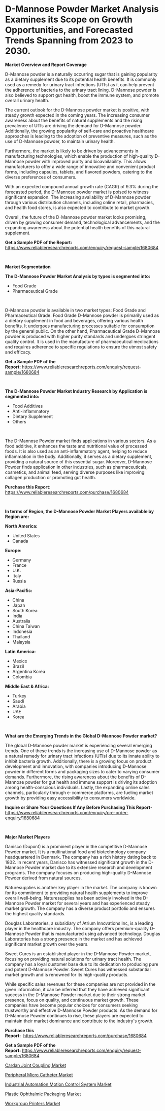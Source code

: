 <p><h1>D-Mannose Powder Market Analysis Examines its Scope on Growth Opportunities, and Forecasted Trends Spanning from 2023 to 2030.</h1></p><p><strong>Market Overview and Report Coverage</strong></p>
<p><p>D-Mannose powder is a naturally occurring sugar that is gaining popularity as a dietary supplement due to its potential health benefits. It is commonly used as a remedy for urinary tract infections (UTIs) as it can help prevent the adherence of bacteria to the urinary tract lining. D-Mannose powder is also believed to support gut health, boost the immune system, and promote overall urinary health.</p><p>The current outlook for the D-Mannose powder market is positive, with steady growth expected in the coming years. The increasing consumer awareness about the benefits of natural supplements and the rising prevalence of UTIs are driving the demand for D-Mannose powder. Additionally, the growing popularity of self-care and proactive healthcare approaches is leading to the adoption of preventive measures, such as the use of D-Mannose powder, to maintain urinary health.</p><p>Furthermore, the market is likely to be driven by advancements in manufacturing technologies, which enable the production of high-quality D-Mannose powder with improved purity and bioavailability. This allows manufacturers to offer a wide range of innovative and convenient product forms, including capsules, tablets, and flavored powders, catering to the diverse preferences of consumers.</p><p>With an expected compound annual growth rate (CAGR) of 9.3% during the forecasted period, the D-Mannose powder market is poised to witness significant expansion. The increasing availability of D-Mannose powder through various distribution channels, including online retail, pharmacies, and health food stores, is also expected to contribute to market growth.</p><p>Overall, the future of the D-Mannose powder market looks promising, driven by growing consumer demand, technological advancements, and the expanding awareness about the potential health benefits of this natural supplement.</p></p>
<p><strong>Get a Sample PDF of the Report:</strong> <a href="https://www.reliableresearchreports.com/enquiry/request-sample/1680684">https://www.reliableresearchreports.com/enquiry/request-sample/1680684</a></p>
<p>&nbsp;</p>
<p><strong>Market Segmentation</strong></p>
<p><strong>The D-Mannose Powder Market Analysis by types is segmented into:</strong></p>
<p><ul><li>Food Grade</li><li>Pharmaceutical Grade</li></ul></p>
<p>&nbsp;</p>
<p><p>D-Mannose powder is available in two market types: Food Grade and Pharmaceutical Grade. Food Grade D-Mannose powder is primarily used as a dietary supplement in food and beverages, offering various health benefits. It undergoes manufacturing processes suitable for consumption by the general public. On the other hand, Pharmaceutical Grade D-Mannose powder is produced with higher purity standards and undergoes stringent quality control. It is used in the manufacture of pharmaceutical medications and requires adherence to specific regulations to ensure the utmost safety and efficacy.</p></p>
<p><strong>Get a Sample PDF of the Report:</strong>&nbsp;<a href="https://www.reliableresearchreports.com/enquiry/request-sample/1680684">https://www.reliableresearchreports.com/enquiry/request-sample/1680684</a></p>
<p>&nbsp;</p>
<p><strong>The D-Mannose Powder Market Industry Research by Application is segmented into:</strong></p>
<p><ul><li>Food Additives</li><li>Anti-inflammatory</li><li>Dietary Supplement</li><li>Others</li></ul></p>
<p>&nbsp;</p>
<p><p>The D-Mannose Powder market finds applications in various sectors. As a food additive, it enhances the taste and nutritional value of processed foods. It is also used as an anti-inflammatory agent, helping to reduce inflammation in the body. Additionally, it serves as a dietary supplement, providing a natural source of this essential sugar. Moreover, D-Mannose Powder finds application in other industries, such as pharmaceuticals, cosmetics, and animal feed, serving diverse purposes like improving collagen production or promoting gut health.</p></p>
<p><strong>Purchase this Report:</strong>&nbsp; <a href="https://www.reliableresearchreports.com/purchase/1680684">https://www.reliableresearchreports.com/purchase/1680684</a></p>
<p>&nbsp;</p>
<p><strong>In terms of Region, the D-Mannose Powder Market Players available by Region are:</strong></p>
<p>
    <p> <strong> North America: </strong>
        <ul>
            <li>United States</li>
            <li>Canada</li>
        </ul>
        </p> 
    <p> <strong> Europe: </strong>
        <ul>
            <li>Germany</li>
            <li>France</li>
            <li>U.K.</li>
            <li>Italy</li>
            <li>Russia</li>
        </ul>
        </p> 
    <p> <strong> Asia-Pacific: </strong>
        <ul>
            <li>China</li>
            <li>Japan</li>
            <li>South Korea</li>
            <li>India</li>
            <li>Australia</li>
            <li>China Taiwan</li>
            <li>Indonesia</li>
            <li>Thailand</li>
            <li>Malaysia</li>
        </ul>
        </p> 
    <p> <strong> Latin America: </strong>
        <ul>
            <li>Mexico</li>
            <li>Brazil</li>
            <li>Argentina Korea</li>
            <li>Colombia</li>
        </ul>
        </p> 
    <p> <strong> Middle East & Africa: </strong>
        <ul>
            <li>Turkey</li>
            <li>Saudi</li>
            <li>Arabia</li>
            <li>UAE</li>
            <li>Korea</li>
        </ul>
    </p>
    </p>
<p>&nbsp;</p>
<p><strong>What are the Emerging Trends in the Global D-Mannose Powder market?</strong></p>
<p><p>The global D-Mannose powder market is experiencing several emerging trends. One of these trends is the increasing use of D-Mannose powder as a natural remedy for urinary tract infections (UTIs) due to its innate ability to inhibit bacteria growth. Additionally, there is a growing focus on product development and innovation, with companies introducing D-Mannose powder in different forms and packaging sizes to cater to varying consumer demands. Furthermore, the rising awareness about the benefits of D-Mannose powder for gut health and immune support is driving its adoption among health-conscious individuals. Lastly, the expanding online sales channels, particularly through e-commerce platforms, are fueling market growth by providing easy accessibility to consumers worldwide.</p></p>
<p><strong>Inquire or Share Your Questions If Any Before Purchasing This Report</strong>- <a href="https://www.reliableresearchreports.com/enquiry/pre-order-enquiry/1680684">https://www.reliableresearchreports.com/enquiry/pre-order-enquiry/1680684</a></p>
<p>&nbsp;</p>
<p><strong>Major Market Players</strong></p>
<p><p>Danisco (Dupont) is a prominent player in the competitive D-Mannose Powder market. It is a multinational food and biotechnology company headquartered in Denmark. The company has a rich history dating back to 1802. In recent years, Danisco has witnessed significant growth in the D-Mannose Powder market due to its extensive research and development programs. The company focuses on producing high-quality D-Mannose Powder derived from natural sources.</p><p>Naturesupplies is another key player in the market. The company is known for its commitment to providing natural health supplements to improve overall well-being. Naturesupplies has been actively involved in the D-Mannose Powder market for several years and has experienced steady market growth. The company has a diverse product portfolio and ensures the highest quality standards.</p><p>Douglas Laboratories, a subsidiary of Atrium Innovations Inc, is a leading player in the healthcare industry. The company offers premium-quality D-Mannose Powder that is manufactured using advanced technology. Douglas Laboratories has a strong presence in the market and has achieved significant market growth over the years.</p><p>Sweet Cures is an established player in the D-Mannose Powder market, focusing on providing natural solutions for urinary tract health. The company has a loyal customer base due to its dedication to producing pure and potent D-Mannose Powder. Sweet Cures has witnessed substantial market growth and is renowned for its high-quality products.</p><p>While specific sales revenues for these companies are not provided in the given information, it can be inferred that they have achieved significant success in the D-Mannose Powder market due to their strong market presence, focus on quality, and continuous market growth. These companies have become popular choices for consumers seeking trustworthy and effective D-Mannose Powder products. As the demand for D-Mannose Powder continues to rise, these players are expected to maintain their market dominance and contribute to the industry's growth.</p></p>
<p><strong>Purchase this Report:</strong>&nbsp;&nbsp;<a href="https://www.reliableresearchreports.com/purchase/1680684">https://www.reliableresearchreports.com/purchase/1680684</a></p>
<p></p>
<p><strong>Get a Sample PDF of the Report:</strong>&nbsp;<a href="https://www.reliableresearchreports.com/enquiry/request-sample/1680684">https://www.reliableresearchreports.com/enquiry/request-sample/1680684</a></p>
<p><p><a href="https://www.linkedin.com/pulse/cardan-joint-coupling-market-size-share-global-analysis-report-xjixc/">Cardan Joint Coupling Market</a></p><p><a href="https://github.com/RoccoManning/Market-Research-Report-List-2/blob/main/peripheral-micro-catheter-market.md">Peripheral Micro Catheter Market</a></p><p><a href="https://www.linkedin.com/pulse/industrial-automation-motion-control-system-market-f5nrc/">Industrial Automation Motion Control System Market</a></p><p><a href="https://medium.com/@adeafrashri2022/plastic-ophthalmic-packaging-market-exploring-market-share-market-trends-and-future-growth-e4ebd556fac2">Plastic Ophthalmic Packaging Market</a></p><p><a href="https://github.com/NorbertYates/Market-Research-Report-List-2/blob/main/workgroup-printers-market.md">Workgroup Printers Market</a></p></p>